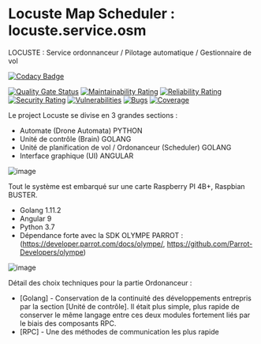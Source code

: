 # Locuste Map Scheduler : locuste.service.osm
LOCUSTE : Service ordonnanceur / Pilotage automatique / Gestionnaire de vol

[![Codacy Badge](https://app.codacy.com/project/badge/Grade/0f2fd8eb4b2149ae85807192e515e7ac)](https://www.codacy.com/manual/axel.maciejewski/locuste.service.osm?utm_source=github.com&amp;utm_medium=referral&amp;utm_content=DaemonToolz/locuste.service.osm&amp;utm_campaign=Badge_Grade)


[![Quality Gate Status](https://sonarcloud.io/api/project_badges/measure?project=DaemonToolz_locuste.service.osm&metric=alert_status)](https://sonarcloud.io/dashboard?id=DaemonToolz_locuste.service.osm)
[![Maintainability Rating](https://sonarcloud.io/api/project_badges/measure?project=DaemonToolz_locuste.service.osm&metric=sqale_rating)](https://sonarcloud.io/dashboard?id=DaemonToolz_locuste.service.osm)
[![Reliability Rating](https://sonarcloud.io/api/project_badges/measure?project=DaemonToolz_locuste.service.osm&metric=reliability_rating)](https://sonarcloud.io/dashboard?id=DaemonToolz_locuste.service.osm)
[![Security Rating](https://sonarcloud.io/api/project_badges/measure?project=DaemonToolz_locuste.service.osm&metric=security_rating)](https://sonarcloud.io/dashboard?id=DaemonToolz_locuste.service.osm)
[![Vulnerabilities](https://sonarcloud.io/api/project_badges/measure?project=DaemonToolz_locuste.service.osm&metric=vulnerabilities)](https://sonarcloud.io/dashboard?id=DaemonToolz_locuste.service.osm)
[![Bugs](https://sonarcloud.io/api/project_badges/measure?project=DaemonToolz_locuste.service.osm&metric=bugs)](https://sonarcloud.io/dashboard?id=DaemonToolz_locuste.service.osm)
[![Coverage](https://sonarcloud.io/api/project_badges/measure?project=DaemonToolz_locuste.service.osm&metric=coverage)](https://sonarcloud.io/dashboard?id=DaemonToolz_locuste.service.osm)

Le project Locuste se divise en 3 grandes sections : 
* Automate (Drone Automata) PYTHON
* Unité de contrôle (Brain) GOLANG
* Unité de planification de vol / Ordonanceur (Scheduler) GOLANG
* Interface graphique (UI) ANGULAR


![image](https://user-images.githubusercontent.com/6602774/82243830-8960ca80-9940-11ea-917e-15585f178c6d.png)

Tout le système est embarqué sur une carte Raspberry PI 4B+, Raspbian BUSTER.
* Golang 1.11.2
* Angular 9
* Python 3.7
* Dépendance forte avec la SDK OLYMPE PARROT : (https://developer.parrot.com/docs/olympe/, https://github.com/Parrot-Developers/olympe)


![image](https://user-images.githubusercontent.com/6602774/82240232-59162d80-993a-11ea-8f8e-c7d3cfde2a7c.png)


Détail des choix techniques pour la partie Ordonanceur :

* [Golang] - Conservation de la continuité des développements entrepris par la section [Unité de contrôle]. Il était plus simple, plus rapide de conserver le même langage entre ces deux modules fortement liés par le biais des composants RPC.
* [RPC] - Une des méthodes de communication les plus rapide 

